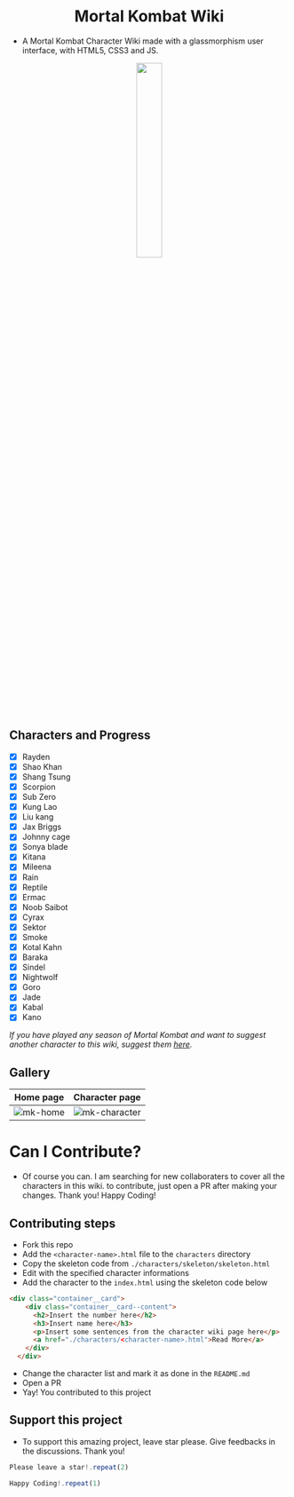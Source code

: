 <h1 align="Center">Mortal Kombat Wiki</h1>

- A Mortal Kombat Character Wiki made with a glassmorphism user interface, with HTML5, CSS3 and JS.
<p align="center">
  <img src="https://upload.wikimedia.org/wikipedia/sco/thumb/b/b1/Mortal_Kombat_Logo.svg/1200px-Mortal_Kombat_Logo.svg.png" height="30%" width="30%">
</p>

## Characters and Progress
- [x] Rayden
- [x] Shao Khan
- [x] Shang Tsung
- [x] Scorpion
- [x] Sub Zero
- [x] Kung Lao
- [x] Liu kang
- [x] Jax Briggs
- [x] Johnny cage
- [x] Sonya blade
- [x] Kitana
- [x] Mileena
- [x] Rain
- [x] Reptile
- [x] Ermac
- [x] Noob Saibot
- [x] Cyrax
- [x] Sektor
- [x] Smoke
- [x] Kotal Kahn
- [x] Baraka
- [x] Sindel
- [x] Nightwolf
- [x] Goro
- [x] Jade
- [x] Kabal
- [x] Kano

*If you have played any season of Mortal Kombat and want to suggest another character to this wiki, suggest them [here](https://github.com/RedEdge967/MK-Wiki/issues/new/choose).*

## Gallery
|Home page|Character page|
|-|-|
|![mk-home](https://user-images.githubusercontent.com/91379432/163125734-be950688-534b-4280-96a6-994fd44d864b.PNG)|![mk-character](https://user-images.githubusercontent.com/91379432/163125779-f7055fdb-157d-48be-89d1-7479c265473a.PNG)|

# Can I Contribute?
- Of course you can. I am searching for new collaboraters to cover all the characters in this wiki. to contribute, just open a PR after making your changes. Thank you! Happy Coding!

## Contributing steps
- Fork this repo
- Add the `<character-name>.html` file to the `characters` directory
- Copy the skeleton code from `./characters/skeleton/skeleton.html`
- Edit with the specified character informations
- Add the character to the `index.html` using the skeleton code below
```html
<div class="container__card">
    <div class="container__card--content">
      <h2>Insert the number here</h2>
      <h3>Insert name here</h3>
      <p>Insert some sentences from the character wiki page here</p>
      <a href="./characters/<character-name>.html">Read More</a>
    </div>
  </div>  
```
- Change the character list and mark it as done in the `README.md`
- Open a PR
- Yay! You contributed to this project

## Support this project
- To support this amazing project, leave star please. Give feedbacks in the discussions. Thank you!

```javascript
Please leave a star!.repeat(2)
```
```javascript
Happy Coding!.repeat(1)
```

